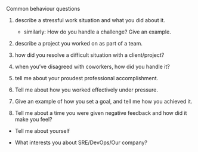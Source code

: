 Common behaviour questions

1. describe a stressful work situation and what you did about it.
    * similarly: How do you handle a challenge? Give an example.

2. describe a project you worked on as part of a team.

3. how did you resolve a difficult situation with a client/project?

4. when you’ve disagreed with coworkers, how did you handle it?

5. tell me about your proudest professional accomplishment.

6. Tell me about how you worked effectively under pressure.

7. Give an example of how you set a goal, and tell me how you achieved it. 

8. Tell me about a time you were given negative feedback and how did it make you feel?



* Tell me about yourself

* What interests you about SRE/DevOps/Our company?
